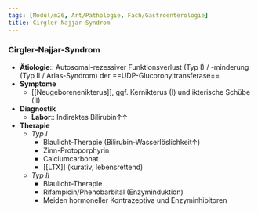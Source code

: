 ```yaml
---
tags: [Modul/m26, Art/Pathologie, Fach/Gastroenterologie]
title: Cirgler-Najjar-Syndrom
---
```

### Cirgler-Najjar-Syndrom
- **Ätiologie**:: Autosomal-rezessiver Funktionsverlust (Typ I) / -minderung (Typ II / Arias-Syndrom) der ==UDP-Glucoronyltransferase==
- **Symptome**
	- [[Neugeborenenikterus]], ggf. Kernikterus (I) und ikterische Schübe (II)
- **Diagnostik**
	- **Labor**:: Indirektes Bilirubin↑↑
- **Therapie**
	- *Typ I* 
		- Blaulicht-Therapie (Bilirubin-Wasserlöslichkeit↑)
		- Zinn-Protoporphyrin
		- Calciumcarbonat
		- [[LTX]] (kurativ, lebensrettend)
	- *Typ II*
		- Blaulicht-Therapie
		- Rifampicin/Phenobarbital (Enzyminduktion)
		- Meiden hormoneller Kontrazeptiva und Enzyminhibitoren